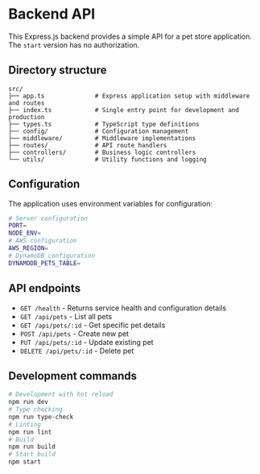 # Backend API

This Express.js backend provides a simple API for a pet store application. The `start` version has no authorization.


## Directory structure

```
src/
├── app.ts              # Express application setup with middleware and routes
├── index.ts            # Single entry point for development and production
├── types.ts            # TypeScript type definitions
├── config/             # Configuration management
├── middleware/         # Middleware implementations
├── routes/             # API route handlers
├── controllers/        # Business logic controllers
└── utils/              # Utility functions and logging
```

## Configuration

The application uses environment variables for configuration:

```bash
# Server configuration
PORT=
NODE_ENV=
# AWS configuration
AWS_REGION=
# DynamoDB configuration
DYNAMODB_PETS_TABLE=
```

## API endpoints

- `GET /health` - Returns service health and configuration details
- `GET /api/pets` - List all pets
- `GET /api/pets/:id` - Get specific pet details
- `POST /api/pets` - Create new pet
- `PUT /api/pets/:id` - Update existing pet
- `DELETE /api/pets/:id` - Delete pet


## Development commands

```bash
# Development with hot reload
npm run dev
# Type checking
npm run type-check
# Linting
npm run lint
# Build
npm run build
# Start build
npm start
```
